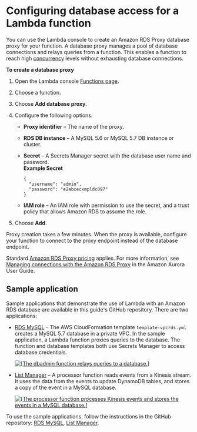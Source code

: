# Configuring database access for a Lambda function<a name="configuration-database"></a>

You can use the Lambda console to create an Amazon RDS Proxy database proxy for your function\. A database proxy manages a pool of database connections and relays queries from a function\. This enables a function to reach high [concurrency](gettingstarted-concepts.md#gettingstarted-concepts-concurrency) levels without exhausting database connections\.

**To create a database proxy**

1. Open the Lambda console [Functions page](https://console.aws.amazon.com/lambda/home#/functions)\.

1. Choose a function\.

1. Choose **Add database proxy**\.

1. Configure the following options\.
   + **Proxy identifier** – The name of the proxy\.
   + **RDS DB instance** – A MySQL 5\.6 or MySQL 5\.7 DB instance or cluster\.
   + **Secret** – A Secrets Manager secret with the database user name and password\.  
**Example Secret**  

     ```
     {
       "username": "admin",
       "password": "e2abcecxmpldc897"
     }
     ```
   + **IAM role** – An IAM role with permission to use the secret, and a trust policy that allows Amazon RDS to assume the role\.

1. Choose **Add**\.

Proxy creation takes a few minutes\. When the proxy is available, configure your function to connect to the proxy endpoint instead of the database endpoint\.

Standard [Amazon RDS Proxy pricing](https://aws.amazon.com/rds/proxy/pricing/) applies\. For more information, see [Managing connections with the Amazon RDS Proxy](https://docs.aws.amazon.com/AmazonRDS/latest/AuroraUserGuide/rds-proxy.html) in the Amazon Aurora User Guide\.

## Sample application<a name="configuration-database-sample"></a>

Sample applications that demonstrate the use of Lambda with an Amazon RDS database are available in this guide's GitHub repository\. There are two applications:
+ [RDS MySQL](https://github.com/awsdocs/aws-lambda-developer-guide/tree/master/sample-apps/rds-mysql) – The AWS CloudFormation template `template-vpcrds.yml` creates a MySQL 5\.7 database in a private VPC\. In the sample application, a Lambda function proxies queries to the database\. The function and database templates both use Secrets Manager to access database credentials\.

  [ ![\[The dbadmin function relays queries to a database.\]](http://docs.aws.amazon.com/lambda/latest/dg/images/sample-rdsmysql.png)](https://github.com/awsdocs/aws-lambda-developer-guide/tree/master/sample-apps/rds-mysql)
+ [List Manager](https://github.com/awsdocs/aws-lambda-developer-guide/tree/master/sample-apps/list-manager) – A processor function reads events from a Kinesis stream\. It uses the data from the events to update DynamoDB tables, and stores a copy of the event in a MySQL database\.

  [ ![\[The processor function processes Kinesis events and stores the events in a MySQL database.\]](http://docs.aws.amazon.com/lambda/latest/dg/images/sample-listmanager.png)](https://github.com/awsdocs/aws-lambda-developer-guide/tree/master/sample-apps/list-manager)

To use the sample applications, follow the instructions in the GitHub repository: [RDS MySQL](https://github.com/awsdocs/aws-lambda-developer-guide/blob/master/sample-apps/rds-mysql/README.md), [List Manager](https://github.com/awsdocs/aws-lambda-developer-guide/blob/master/sample-apps/list-manager/README.md)\.